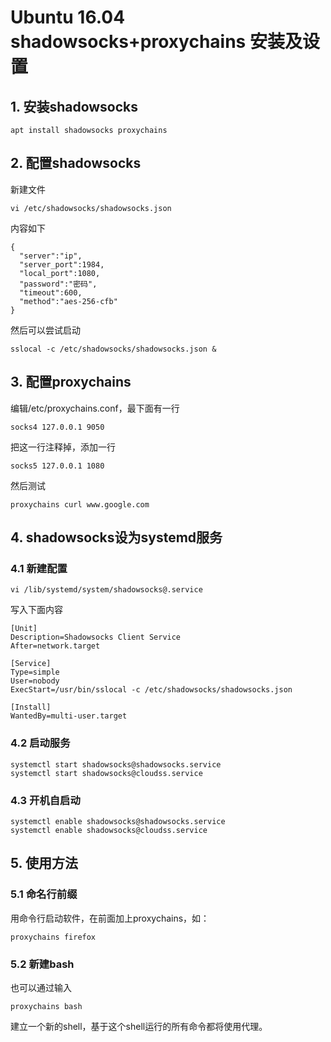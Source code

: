 # Ubuntu 16.04 shadowsocks+proxychains 安装及设置

## 1. 安装shadowsocks

```
apt install shadowsocks proxychains
```

## 2. 配置shadowsocks

新建文件

```
vi /etc/shadowsocks/shadowsocks.json
```

内容如下

```
{
  "server":"ip",
  "server_port":1984,
  "local_port":1080,
  "password":"密码",
  "timeout":600,
  "method":"aes-256-cfb"
}    
``` 

然后可以尝试启动

```
sslocal -c /etc/shadowsocks/shadowsocks.json &
```

## 3. 配置proxychains

编辑/etc/proxychains.conf，最下面有一行
```
socks4 127.0.0.1 9050
```
把这一行注释掉，添加一行
```
socks5 127.0.0.1 1080
```
然后测试
```
proxychains curl www.google.com
```

## 4. shadowsocks设为systemd服务

### 4.1 新建配置

```
vi /lib/systemd/system/shadowsocks@.service
```

写入下面内容

```
[Unit]
Description=Shadowsocks Client Service
After=network.target

[Service]
Type=simple
User=nobody
ExecStart=/usr/bin/sslocal -c /etc/shadowsocks/shadowsocks.json

[Install]
WantedBy=multi-user.target
```

### 4.2 启动服务

```
systemctl start shadowsocks@shadowsocks.service
systemctl start shadowsocks@cloudss.service
```

### 4.3 开机自启动

```
systemctl enable shadowsocks@shadowsocks.service
systemctl enable shadowsocks@cloudss.service
```

## 5. 使用方法

### 5.1 命名行前缀
用命令行启动软件，在前面加上proxychains，如：

```
proxychains firefox
```

### 5.2 新建bash

也可以通过输入
```
proxychains bash
```
建立一个新的shell，基于这个shell运行的所有命令都将使用代理。

